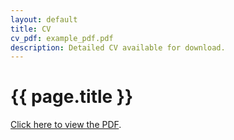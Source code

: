 ```yaml
---
layout: default
title: CV
cv_pdf: example_pdf.pdf
description: Detailed CV available for download.
---
```


<!-- Page-specific content -->
<div class="container mt-5" role="main">
  <h1>{{ page.title }}</h1>
  <p>
    <a href="{{ site.baseurl }}/assets/pdf/example_pdf.pdf" target="_blank">Click here to view the PDF</a>.
  </p>
</div>

<!-- JavaScript to automatically open the PDF -->
<script>
    window.onload = function() {
        var pdfUrl = "{{ site.baseurl }}/assets/pdf/example_pdf.pdf";
        window.open(pdfUrl, '_blank');
    };
</script>
